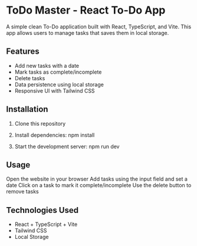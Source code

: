 # ToDo Master - React To-Do App

A simple clean To-Do application built with React, TypeScript, and Vite. This app allows users to manage tasks that saves them in local storage.

## Features

- Add new tasks with a date
- Mark tasks as complete/incomplete
- Delete tasks
- Data persistence using local storage
- Responsive UI with Tailwind CSS

## Installation

1. Clone this repository

2. Install dependencies:
   npm install

3. Start the development server:
   npm run dev

## Usage

Open the website in your browser
Add tasks using the input field and set a date
Click on a task to mark it complete/incomplete
Use the delete button to remove tasks

## Technologies Used

- React + TypeScript + Vite
- Tailwind CSS
- Local Storage
